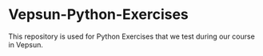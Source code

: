 # Vepsun-Python-Exercises
This repository is used for Python Exercises that we test during our course in Vepsun.
